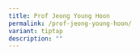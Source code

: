 ```yaml
---
title: Prof Jeong Young Hoon
permalink: /prof-jeong-young-hoon/
variant: tiptap
description: ""
---
```

